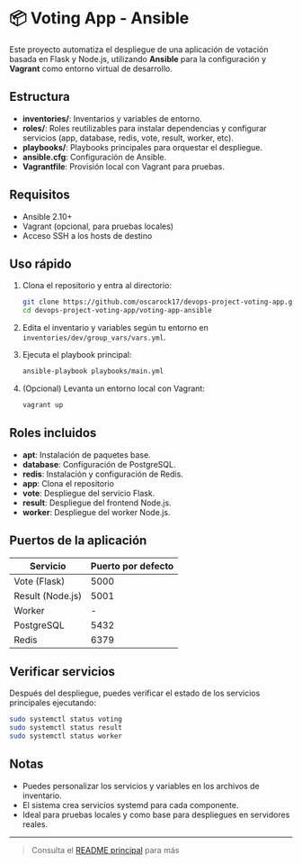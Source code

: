 # 📦 Voting App - Ansible

Este proyecto automatiza el despliegue de una aplicación de votación basada en Flask y Node.js, utilizando **Ansible** para la configuración y **Vagrant** como entorno virtual de desarrollo.

## Estructura

- **inventories/**: Inventarios y variables de entorno.
- **roles/**: Roles reutilizables para instalar dependencias y configurar servicios (app, database, redis, vote, result, worker, etc).
- **playbooks/**: Playbooks principales para orquestar el despliegue.
- **ansible.cfg**: Configuración de Ansible.
- **Vagrantfile**: Provisión local con Vagrant para pruebas.

## Requisitos

- Ansible 2.10+
- Vagrant (opcional, para pruebas locales)
- Acceso SSH a los hosts de destino

## Uso rápido

1. Clona el repositorio y entra al directorio:

   ```sh
   git clone https://github.com/oscarock17/devops-project-voting-app.git
   cd devops-project-voting-app/voting-app-ansible
   ```

2. Edita el inventario y variables según tu entorno en `inventories/dev/group_vars/vars.yml`.

3. Ejecuta el playbook principal:

   ```sh
   ansible-playbook playbooks/main.yml
   ```

4. (Opcional) Levanta un entorno local con Vagrant:

   ```sh
   vagrant up
   ```

## Roles incluidos

- **apt**: Instalación de paquetes base.
- **database**: Configuración de PostgreSQL.
- **redis**: Instalación y configuración de Redis.
- **app**: Clona el repositorio
- **vote**: Despliegue del servicio Flask.
- **result**: Despliegue del frontend Node.js.
- **worker**: Despliegue del worker Node.js.

## Puertos de la aplicación

| Servicio         | Puerto por defecto|
|------------------|-------------------|
| Vote (Flask)     | 5000              |
| Result (Node.js) | 5001              |
| Worker           | -                 |
| PostgreSQL       | 5432              |
| Redis            | 6379              |

## Verificar servicios

Después del despliegue, puedes verificar el estado de los servicios principales ejecutando:

```sh
sudo systemctl status voting
sudo systemctl status result
sudo systemctl status worker
```

## Notas

- Puedes personalizar los servicios y variables en los archivos de inventario.
- El sistema crea servicios systemd para cada componente.
- Ideal para pruebas locales y como base para despliegues en servidores reales.

---

> Consulta el [README principal](../README.md) para más